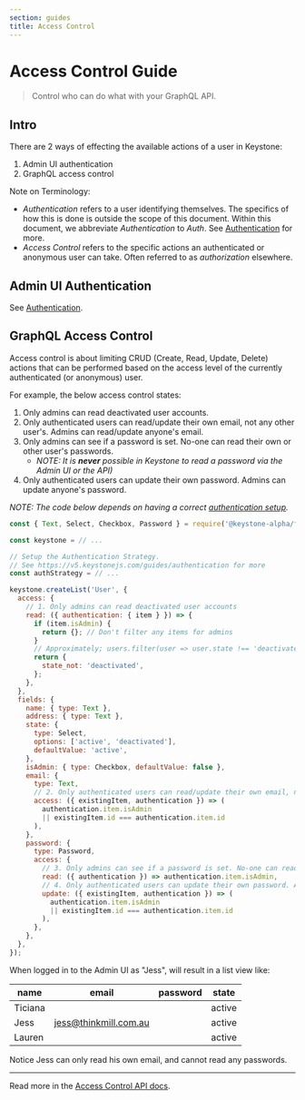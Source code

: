 ```yaml
---
section: guides
title: Access Control
---
```


# Access Control Guide

> Control who can do what with your GraphQL API.

## Intro

There are 2 ways of effecting the available actions of a user in Keystone:

1.  Admin UI authentication
2.  GraphQL access control

Note on Terminology:

- _Authentication_ refers to a user identifying themselves.
  The specifics of how this is done is outside the scope of this document.
  Within this document, we abbreviate _Authentication_ to _Auth_.
  See [Authentication](../authentication.md) for more.
- _Access Control_ refers to the specific actions an authenticated or anonymous
  user can take. Often referred to as _authorization_ elsewhere.

## Admin UI Authentication

See [Authentication](../authentication.md).

## GraphQL Access Control

Access control is about limiting CRUD (Create, Read, Update, Delete) actions that can be performed based on the
access level of the currently authenticated (or anonymous) user.

For example, the below access control states:

1.  Only admins can read deactivated user accounts.
2.  Only authenticated users can read/update their own email, not any other
    user's. Admins can read/update anyone's email.
3.  Only admins can see if a password is set. No-one can read their own or other
    user's passwords.
    - _NOTE: It is **never** possible in Keystone to read a password via the
      Admin UI or the API)_
4.  Only authenticated users can update their own password. Admins can update
    anyone's password.

_NOTE: The code below depends on having a correct [authentication setup](../authentication.md)._

```javascript
const { Text, Select, Checkbox, Password } = require('@keystone-alpha/fields');

const keystone = // ...

// Setup the Authentication Strategy.
// See https://v5.keystonejs.com/guides/authentication for more
const authStrategy = // ...

keystone.createList('User', {
  access: {
    // 1. Only admins can read deactivated user accounts
    read: ({ authentication: { item } }) => {
      if (item.isAdmin) {
        return {}; // Don't filter any items for admins
      }
      // Approximately; users.filter(user => user.state !== 'deactivated');
      return {
        state_not: 'deactivated',
      };
    },
  },
  fields: {
    name: { type: Text },
    address: { type: Text },
    state: {
      type: Select,
      options: ['active', 'deactivated'],
      defaultValue: 'active',
    },
    isAdmin: { type: Checkbox, defaultValue: false },
    email: {
      type: Text,
      // 2. Only authenticated users can read/update their own email, not any other user's. Admins can read/update anyone's email.
      access: ({ existingItem, authentication }) => (
        authentication.item.isAdmin
        || existingItem.id === authentication.item.id
      ),
    },
    password: {
      type: Password,
      access: {
        // 3. Only admins can see if a password is set. No-one can read their own or other user's passwords.
        read: ({ authentication }) => authentication.item.isAdmin,
        // 4. Only authenticated users can update their own password. Admins can update anyone's password.
        update: ({ existingItem, authentication }) => (
          authentication.item.isAdmin
          || existingItem.id === authentication.item.id
        ),
      },
    },
  },
});
```

When logged in to the Admin UI as "Jess", will result in a list view like:

| name    | email                 | password | state  |
| ------- | --------------------- | -------- | ------ |
| Ticiana |                       |          | active |
| Jess    | jess@thinkmill.com.au |          | active |
| Lauren  |                       |          | active |

Notice Jess can only read his own email, and cannot read any passwords.

---

Read more in the [Access Control API docs](../../guides/access-control.md).
